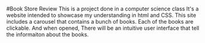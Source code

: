 #Book Store Review 
This is a project done in a computer science class It's a website intended to showcase my understanding in html and CSS. This site includes a carousel that contains a bunch of books. Each of the books are clickable. And when opened, There will be an intuitive user interface that tell the informaiton about the books.
